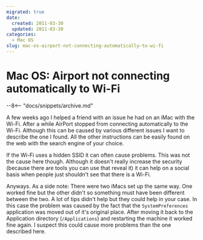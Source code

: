 ```yaml
---
migrated: true
date:
  created: 2011-03-30
  updated: 2011-03-30
categories:
  - Mac OS
slug: mac-os-airport-not-connecting-automatically-to-wi-fi
---
```


# Mac OS: Airport not connecting automatically to Wi-Fi

--8<-- "docs/snippets/archive.md"

A few weeks ago I helped a friend with an issue he had on an iMac with the Wi-Fi.
After a while AirPort stopped from connecting automatically to the Wi-Fi.
Although this can be caused by various different issues I want to describe the one I found.
All the other instructions can be easily found on the web with the search engine of your choice.

If the Wi-Fi uses a hidden SSID it can often cause problems.
This was not the cause here though.
Although it doesn't really increase the security (because there are tools you can use that reveal it) it can help on a social basis when people just shouldn't see that there is a Wi-Fi.

Anyways.
As a side note: There were two iMacs set up the same way.
One worked fine but the other didn't so something must have been different between the two.
A lot of tips didn't help but they could help in your case.
In this case the problem was caused by the fact that the `SystemPreferences` application was moved out of it's original place.
After moving it back to the Application directory (`/Applications`) and restarting the machine it worked fine again.
I suspect this could cause more problems than the one described here.
